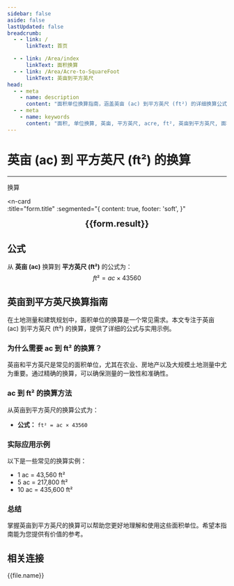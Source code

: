 ```yaml
---
sidebar: false
aside: false
lastUpdated: false
breadcrumb:
  - - link: /
      linkText: 首页

  - - link: /Area/index
      linkText: 面积换算
  - - link: /Area/Acre-to-SquareFoot
      linkText: 英亩到平方英尺
head:
  - - meta
    - name: description
      content: "面积单位换算指南，涵盖英亩 (ac) 到平方英尺 (ft²) 的详细换算公式与说明。"
  - - meta
    - name: keywords
      content: "面积, 单位换算, 英亩, 平方英尺, acre, ft², 英亩到平方英尺, 面积换算指南, 英亩换算平方英尺, 英亩到平方英尺, 平方英尺换算, 面积单位换算, 英亩转平方英尺, 平方英尺计算, 土地面积测量, 房地产面积计算, 英亩符号, 平方英尺符号, 面积单位对照, 英亩换算表, 平方英尺换算公式, 面积转换工具, 英亩计算, 平方英尺计算器, 面积换算公式, 美制测量单位, 农场面积计算, 建筑用地面积, 英亩到平方英尺公式, 平方英尺面积计算, 面积单位转换, 美制土地单位, 地产开发面积, 英亩平方英尺对照表, 面积计算工具, 美国土地单位"
---
```

# 英亩 (ac) 到 平方英尺 (ft²) 的换算
---
<script setup>
import { onMounted, reactive, inject, ref } from 'vue'
import { NButton, NForm, NFormItem, NInput, NInputNumber, NSelect, NCard, useMessage,NGrid ,NGi } from 'naive-ui'
import { defineClientComponent } from 'vitepress'
import { Area } from '../files';
const seoKey = ['英亩平方英尺','英亩和平方英尺的换算','一英亩等于多少平方英尺','英亩转平方英尺','acres ft²','英亩换算','平方英尺换算','面积换算','单位换算','英亩到平方英尺','ac ft²','英亩平方英尺转换','面积单位换算','英亩平方英尺计算器','英亩平方英尺对照表','长度换算','单位转换','英亩平方英尺换算器','平方英尺长度','英亩长度','面积计算','单位换算公式','英亩平方英尺计算','面积换算器','平方英尺单位换算','英亩单位换算','面积单位转换表','英亩平方英尺转换表']
const convert = inject('convert')

const form = reactive({
  number: null,
  result: '',
  title: '英亩 (ac) 到 平方英尺 (ft²) 的换算'
})

const convertHandler = () => {
  if (form.number !== null && !isNaN(form.number)) {
    const convertedValue = parseFloat(form.number) * 43560
    form.result = `${form.number}ac = ${convertedValue.toFixed(2)}ft²`
  } else {
    form.result = '请输入有效的数值。'
  }
}
</script>

<n-form size="large" :model="form">
  <n-form-item label="英亩 (ac)">
    <n-input-number v-model:value="form.number" placeholder="输入英亩" style="width: 100%" />
  </n-form-item>
  <n-form-item>
    <n-button type="info" @click="convertHandler" block>换算</n-button>
  </n-form-item>
</n-form>

<n-card  
  :title="form.title"
  :segmented="{
    content: true,
    footer: 'soft',
  }"
>
  <div  style="text-align:center;font-size:20px;">
    <strong>{{form.result}}</strong>
  </div>
    <template #footer>
    <div>
      <span v-for="item of seoKey">{{item}}，</span>
    </div>
  </template>
</n-card>

## 公式

从 **英亩 (ac)** 换算到 **平方英尺 (ft²)** 的公式为：
$$ ft² = ac \times 43560 $$

## 英亩到平方英尺换算指南

在土地测量和建筑规划中，面积单位的换算是一个常见需求。本文专注于英亩 (ac) 到平方英尺 (ft²) 的换算，提供了详细的公式与实用示例。

### 为什么需要 ac 到 ft² 的换算？

英亩和平方英尺是常见的面积单位，尤其在农业、房地产以及大规模土地测量中尤为重要。通过精确的换算，可以确保测量的一致性和准确性。

### ac 到 ft² 的换算方法

从英亩到平方英尺的换算公式为：

- **公式：** `ft² = ac × 43560`

### 实际应用示例

以下是一些常见的换算实例：

- 1 ac = 43,560 ft²
- 5 ac = 217,800 ft²
- 10 ac = 435,600 ft²

### 总结

掌握英亩到平方英尺的换算可以帮助您更好地理解和使用这些面积单位。希望本指南能为您提供有价值的参考。

## 相关连接
<n-grid x-gap="12" :cols="2">
  <n-gi v-for="(file, index) in Area" :key="index">
    <n-button
      text
      tag="a"
      :href="file.path"
      type="info"
    >
      {{file.name}}
    </n-button>
  </n-gi>
</n-grid>